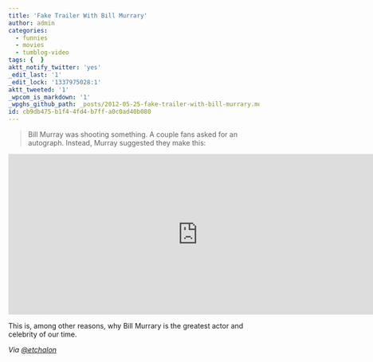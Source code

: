 ```yaml
---
title: 'Fake Trailer With Bill Murrary'
author: admin
categories:
  - funnies
  - movies
  - tumblog-video
tags: {  }
aktt_notify_twitter: 'yes'
_edit_last: '1'
_edit_lock: '1337975028:1'
aktt_tweeted: '1'
_wpcom_is_markdown: '1'
_wpghs_github_path: _posts/2012-05-25-fake-trailer-with-bill-murrary.md
id: cb9db475-b1f4-4fd4-b7ff-a0c0ad40b080
---
```

<blockquote><p>
  Bill Murray was shooting something. A couple fans asked for an autograph. Instead, Murray suggested they make this:
</p></blockquote>
<p><iframe src="http://player.vimeo.com/video/20089652?title=0&amp;byline=0&amp;portrait=0&amp;color=ffffff" width="760" height="323" frameborder="0" webkitAllowFullScreen mozallowfullscreen allowFullScreen></iframe></p>
<p>This is, among other reasons, why Bill Murrary is the greatest actor and celebrity of our time.</p>
<p><em>Via <a href="https://twitter.com/etchalon/status/206097814462275584">@etchalon</a></em></p>
